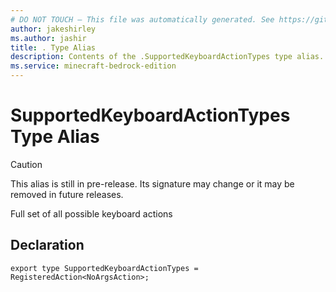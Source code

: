 ```yaml
---
# DO NOT TOUCH — This file was automatically generated. See https://github.com/mojang/minecraftapidocsgenerator to modify descriptions, examples, etc.
author: jakeshirley
ms.author: jashir
title: . Type Alias
description: Contents of the .SupportedKeyboardActionTypes type alias.
ms.service: minecraft-bedrock-edition
---
```

# SupportedKeyboardActionTypes Type Alias

> [!CAUTION]
> This alias is still in pre-release.  Its signature may change or it may be removed in future releases.

Full set of all possible keyboard actions

## Declaration
`export type SupportedKeyboardActionTypes = RegisteredAction<NoArgsAction>;`
